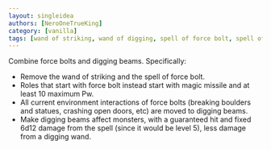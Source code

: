 ```yaml
---
layout: singleidea
authors: [NeroOneTrueKing]
category: [vanilla]
tags: [wand of striking, wand of digging, spell of force bolt, spell of dig, force bolt, consolidation]
---
```

Combine force bolts and digging beams. Specifically:
* Remove the wand of striking and the spell of force bolt.
* Roles that start with force bolt instead start with magic missile and at least
  10 maximum Pw.
* All current environment interactions of force bolts (breaking boulders and
  statues, crashing open doors, etc) are moved to digging beams.
* Make digging beams affect monsters, with a guaranteed hit and fixed 6d12
  damage from the spell (since it would be level 5), less damage from a digging
  wand.
